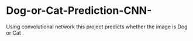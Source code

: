 # Dog-or-Cat-Prediction-CNN-
Using convolutional network this project predicts whether  the image is Dog or Cat .
